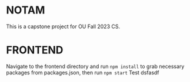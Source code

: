 # NOTAM
This is a capstone project for OU Fall 2023 CS.

# FRONTEND
Navigate to the frontend directory and run `npm install` to grab necessary packages from packages.json, then run `npm start`
Test
dsfasdf
